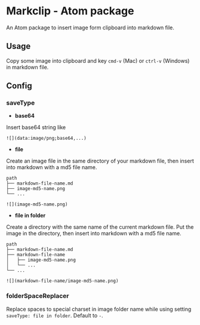 # Markclip - Atom package

An Atom package to insert image form clipboard into markdown file.

## Usage

Copy some image into clipboard and key `cmd-v` (Mac) or `ctrl-v` (Windows) in markdown file.

## Config

### saveType

- **base64**

Insert base64 string like

```
![](data:image/png;base64,...)
```

- **file**

Create an image file in the same directory of your markdown file, then insert into markdown with a md5 file name.

```
path
├── markdown-file-name.md
├── image-md5-name.png
└── ...
```

```
![](image-md5-name.png)
```

- **file in folder**

Create a directory with the same name of the current markdown file. Put the image in the directory, then insert into markdown with a md5 file name.

```
path
├── markdown-file-name.md
├── markdown-file-name
│   ├── image-md5-name.png
│   └── ...
└── ...
```

```
![](markdown-file-name/image-md5-name.png)
```

### folderSpaceReplacer

Replace spaces to special charset in image folder name while using setting `saveType: file in folder`. Default to `-`.
